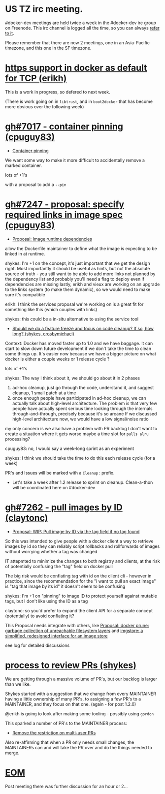 
# US TZ irc meeting.

#docker-dev meetings are held twice a week in the #docker-dev irc group on Freenode.
This irc channel is logged all the time, so you can always [refer to it](https://botbot.me/freenode/docker-dev/).

Please remember that there are now 2 meetings, one in an Asia-Pacific timezone, and this one in the SF timezone.

# [https support in docker as default for TCP (erikh)](https://botbot.me/freenode/docker-dev/msg/18941214/)

This is a work in progress, so defered to next week.

(There is work going on in `libtrust`, and in `boot2docker` that has become more obvious over the following week)

# [gh#7017 - container pinning (cpuguy83)](https://botbot.me/freenode/docker-dev/msg/18941514/)

- [Container pinning](https://github.com/docker/docker/issues/7017)

We want some way to make it more difficult to accidentally remove a marked container.

lots of +1's

with a proposal to add a `--pin`

# [gh#7247 - proposal: specify required links in image spec (cpuguy83)](https://botbot.me/freenode/docker-dev/msg/18942476/)

- [Proposal: Image runtime dependencies](https://github.com/docker/docker/issues/7247)

allow the Dockerfile maintainer to define what the image is expecting to be linked in at runtime.

shykes: I'm +1 on the concept, it's just important that we get the design right.
Most importantly it should be useful as hints, but not the absolute source of truth - you still want to be able to add more links not planned by the dependency list
and probably you'll need a flag to deploy even if dependencies are missing
lastly, erikh and vieux are working on an upgrade to the links system (to make them dynamic), so we would need to make sure it's compatible

erikh: 
I think the services proposal we're working on is a great fit for something like this
(which couples with links)

shykes: this could be a in-situ alternative to using the service tool

- [Should we do a feature freeze and focus on code cleanup? If so, how long? (shykes, crosbymichael)](https://botbot.me/freenode/docker-dev/msg/18944435/)

Context: Docker has moved faster up to 1.0 and we have baggage. It can start to slow down future development if we don't take the time to clean some things up. It's easier now because we have a bigger picture on what docker is
either a couple weeks or 1 release cycle ?

lots of +1's

shykes:
The way I think about it, we should go about it in 2 phases
1. ad-hoc cleanup, just go through the code, understand it, and suggest cleanup, 1 small patch at a time
2. once enough people have participated in ad-hoc cleanup, we can actually talk about high-level architecture. The problem is that very few people have actually spent serious time looking through the internals through-and-through, precisely because it's so arcane
If we discussed high-level architecture now, we would have a low signal/noise ratio

my only concern is
we also have a problem with PR backlog
I don't want to create a situation where it gets worse
maybe a time slot for `pulls alru` processing?

cpuguy83: no, I would say a week-long sprint as an experiment

shykes: I think we should take the time to do this each release cycle (for a week)

PR's and Issues will be marked with a `Cleanup:` prefix.

- Let's take a week after 1.2 release to sprint on cleanup. Clean-a-thon will be coordinated here on #docker-dev

# [gh#7262 - pull images by ID (claytonc)](https://botbot.me/freenode/docker-dev/msg/18946560/)

- [Proposal: WIP: Pull image by ID via the tag field if no tag found](https://github.com/docker/docker/pull/7262)

So this was intended to give people with a docker client a way to retrieve images by id so they can reliably script rollbacks and rollforwards of images without worrying whether a tag was changed

IT attepmted to minimize the changes to both registry and clients, at the risk of potentially confusing the "tag" field on docker pull

The big risk would be conflating tag with id on the client cli - however in practice, since the recommendation for the "i want to pull an exact image" is "tag that image by its id" it doesn't seem to be confusing

shykes: I'm +1 on "pinning" to image ID to protect yourself against mutable tags, but I don't like using the ID as a tag

claytonc: so you'd prefer to expand the client API for a separate concept (potentially) to avoid conflating it?

This Proposal needs integrate with others, like [Proposal: docker prune: garbage collection of unreachable filesystem layers](https://github.com/docker/docker/issues/6802) and [imgstore: a simplified, redesigned interface for an image store](https://github.com/docker/docker/pull/7263)

see log for detailed discussions

# [process to review PRs (shykes)](https://botbot.me/freenode/docker-dev/msg/18947656/)

We are getting through a massive volume of PR's, but our backlog is larger than we like.

Shykes started with a suggestion that we change from every MAINTAINER having a little ownership of many PR's, 
to assigning a few PR's to a MAINTAINER, and they focus on that one. (again - for post 1.2.0)

@erikh is going to look after making some tooling - possibly using `gordon`

This sparked a number of PR's to the MAINTAINER process:
- [Remove the restriction on multi-user PRs](https://github.com/docker/docker/pull/7354)

Also re-affirming that when a PR only needs small changes, the MAINTAINERs can and will take the PR
over and do the things needed to merge.

# [EOM](https://botbot.me/freenode/docker-dev/msg/18951635/)

Post meeting there was further discussion for an hour or 2...
